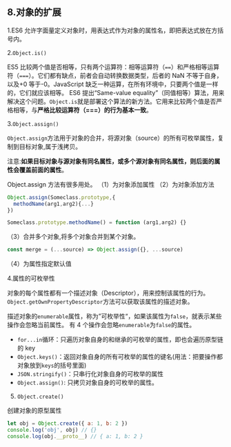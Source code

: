 ## 8.对象的扩展

1.ES6 允许字面量定义对象时，用表达式作为对象的属性名，即把表达式放在方括号内。

2.`Object.is()`

ES5 比较两个值是否相等，只有两个运算符：相等运算符（`==`）和严格相等运算符（`===`）。它们都有缺点，前者会自动转换数据类型，后者的 NaN 不等于自身，以及+0 等于-0。JavaScript 缺乏一种运算，在所有环境中，只要两个值是一样的，它们就应该相等。
ES6 提出“Same-value equality”（同值相等）算法，用来解决这个问题。`Object.is`就是部署这个算法的新方法。它用来比较两个值是否严格相等，与**严格比较运算符（===）的行为基本一致**。

3.`Object.assign()`

`Object.assign`方法用于对象的合并，将源对象（source）的所有可枚举属性，复制到目标对象,属于浅拷贝。

注意:**如果目标对象与源对象有同名属性，或多个源对象有同名属性，则后面的属性会覆盖前面的属性**。

Object.assign 方法有很多用处。
（1）为对象添加属性
（2）为对象添加方法

```js
Object.assign(Someclass.prototype,{
  methodName(arg1,arg2){...}
})

Someclass.prototype.methodName() = function (arg1,arg2) {}
```

（3）合并多个对象,将多个对象合并到某个对象。

```js
const merge = (...source) => Object.assign({}, ...source)
```

（4）为属性指定默认值

4.属性的可枚举性

对象的每个属性都有一个描述对象（Descriptor），用来控制该属性的行为。`Object.getOwnPropertyDescriptor`方法可以获取该属性的描述对象。

描述对象的`enumerable`属性，称为”可枚举性“，如果该属性为`false`，就表示某些操作会忽略当前属性。
有 4 个操作会忽略`enumerable`为`false`的属性。

- `for...in`循环：只遍历对象自身的和继承的可枚举的属性，即也会遍历原型链的 key
- `Object.keys()`：返回对象自身的所有可枚举的属性的键名(用法：把要操作都对象放到`keys`的括号里面)
- `JSON.stringify()`：只串行化对象自身的可枚举的属性
- `Object.assign()`: 只拷贝对象自身的可枚举的属性。

5. `Object.create()`

创建对象的原型属性

```js
let obj = Object.create({ a: 1, b: 2 })
console.log('obj', obj) // {}
console.log(obj.__proto__) // { a: 1, b: 2 }
```
